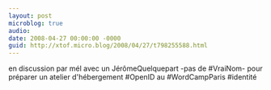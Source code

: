 ```yaml
---
layout: post
microblog: true
audio: 
date: 2008-04-27 00:00:00 -0000
guid: http://xtof.micro.blog/2008/04/27/t798255588.html
---
```

en discussion par mél avec un JérômeQuelquepart -pas de #VraiNom- pour préparer un atelier d'hébergement #OpenID au #WordCampParis #identité

